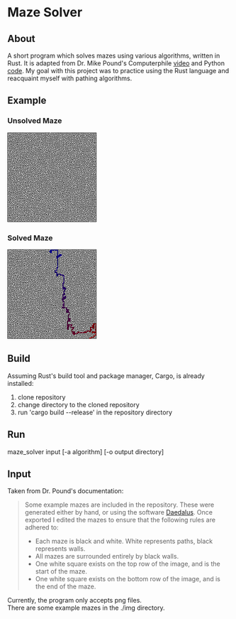# Maze Solver

## About

A short program which solves mazes using various algorithms, written
in Rust. It is adapted from Dr. Mike Pound's Computerphile
[video](https://www.youtube.com/watch?v=rop0W4QDOUI)
and Python [code](https://github.com/mikepound/mazesolving).
My goal with this project was to practice using the Rust language and
reacquaint myself with pathing algorithms.

## Example

### Unsolved Maze

![unsolved maze](./braid200.png)

### Solved Maze

![solved maze](./braid200-bfs.png)

## Build

Assuming Rust's build tool and package manager, Cargo, is already
installed:

1. clone repository
2. change directory to the cloned repository
3. run 'cargo build --release' in the repository directory

## Run

maze_solver input \[-a algorithm\] \[-o output directory\]

## Input

Taken from Dr. Pound's documentation:

> Some example mazes are included in the repository. These were generated
> either by hand, or using the software
> [Daedalus](http://www.astrolog.org/labyrnth/daedalus.htm). Once
> exported I edited the mazes to ensure that the following rules are
> adhered to:
>
> - Each maze is black and white. White represents paths, black represents
>   walls.
> - All mazes are surrounded entirely by black walls.
> - One white square exists on the top row of the image, and is the start
>   of the maze.
> - One white square exists on the bottom row of the image, and is the end
>   of the maze.

Currently, the program only accepts png files.  
There are some example mazes in the ./img directory.
